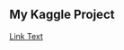 ## My Kaggle Project

[Link Text](https://theod9-kaggle-softwaredefectpredicition-app2-tqtlny.streamlit.app/ "Link to the app")
